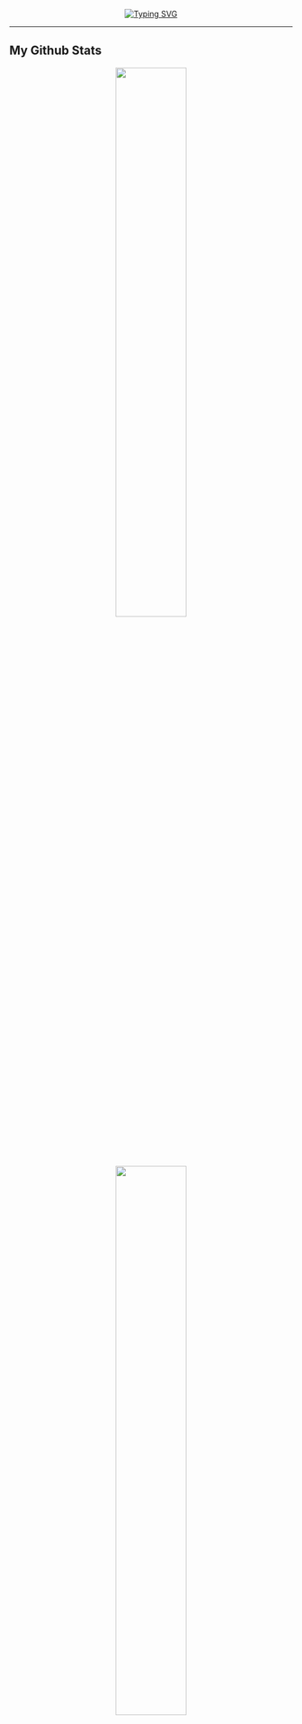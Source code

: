 <p align="center">
    <a href="https://git.io/typing-svg"><img src="https://readme-typing-svg.herokuapp.com?font=Fira+Code&pause=1000&color=F70606&center=true&random=false&width=435&lines=Hai+saya+Rivai;Kamu+bisa+panggil+saya+Munte;Hanya+manusia+biasa+yang+penasaran" alt="Typing SVG" /></a>
</p>

-----

My Github Stats
-----
<p align="center">
    <img height="50%" width="auto" src ="https://github-readme-stats.vercel.app/api?username=teamanubot&show_icons=true&theme=radical&hide_border=true&hide=issues,contribs">
    <img height="50%" width="auto" src ="https://github-readme-stats.vercel.app/api/top-langs/?username=teamanubot&langs_count=5&show_icons=true&theme=radical&layout=compact">
</p>